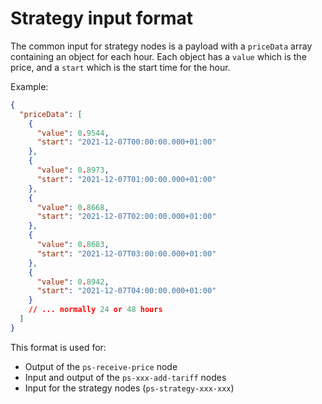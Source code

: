 # Strategy input format

The common input for strategy nodes is a payload with a `priceData` array containing an object for each hour. Each object has a `value` which is the price, and a `start` which is the start time for the hour.



Example:

```json
{
  "priceData": [
    {
      "value": 0.9544,
      "start": "2021-12-07T00:00:00.000+01:00"
    },
    {
      "value": 0.8973,
      "start": "2021-12-07T01:00:00.000+01:00"
    },
    {
      "value": 0.8668,
      "start": "2021-12-07T02:00:00.000+01:00"
    },
    {
      "value": 0.8683,
      "start": "2021-12-07T03:00:00.000+01:00"
    },
    {
      "value": 0.8942,
      "start": "2021-12-07T04:00:00.000+01:00"
    }
    // ... normally 24 or 48 hours
  ]
}
```

This format is used for:

- Output of the `ps-receive-price` node
- Input and output of the `ps-xxx-add-tariff` nodes
- Input for the strategy nodes (`ps-strategy-xxx-xxx`)

###


